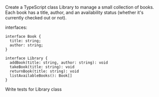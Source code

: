 Create a TypeScript class Library to manage a small collection of books. Each book has a title, author, and an availability status (whether it's currently checked out or not).

interfaces:
```
interface Book {
  title: string;
  author: string;
}

interface Library {
  addBook(title: string, author: string): void
  takeBook(title: string): void
  returnBook(title: string): void
  listAvailableBooks(): Book[]
}

```

Write tests for Library class